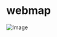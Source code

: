 # webmap
![Image](file:///Users/markiian_tsalyk/Desktop/Screenshot%202021-02-15%20at%2022.19.26.png)
